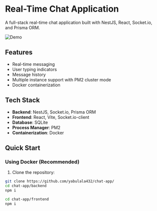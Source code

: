 # Real-Time Chat Application

A full-stack real-time chat application built with NestJS, React, Socket.io, and Prisma ORM.

![Demo](https://example.com/demo-screenshot.png)

## Features

- Real-time messaging
- User typing indicators
- Message history
- Multiple instance support with PM2 cluster mode
- Docker containerization

## Tech Stack

- **Backend**: NestJS, Socket.io, Prisma ORM
- **Frontend**: React, Vite, Socket.io-client
- **Database**: SQLite
- **Process Manager**: PM2
- **Containerization**: Docker

## Quick Start

### Using Docker (Recommended)

1. Clone the repository:

```bash
git clone https://github.com/yabulala432/chat-app/
cd chat-app/backend
npm i

cd chat-app/frontend
npm i
```
